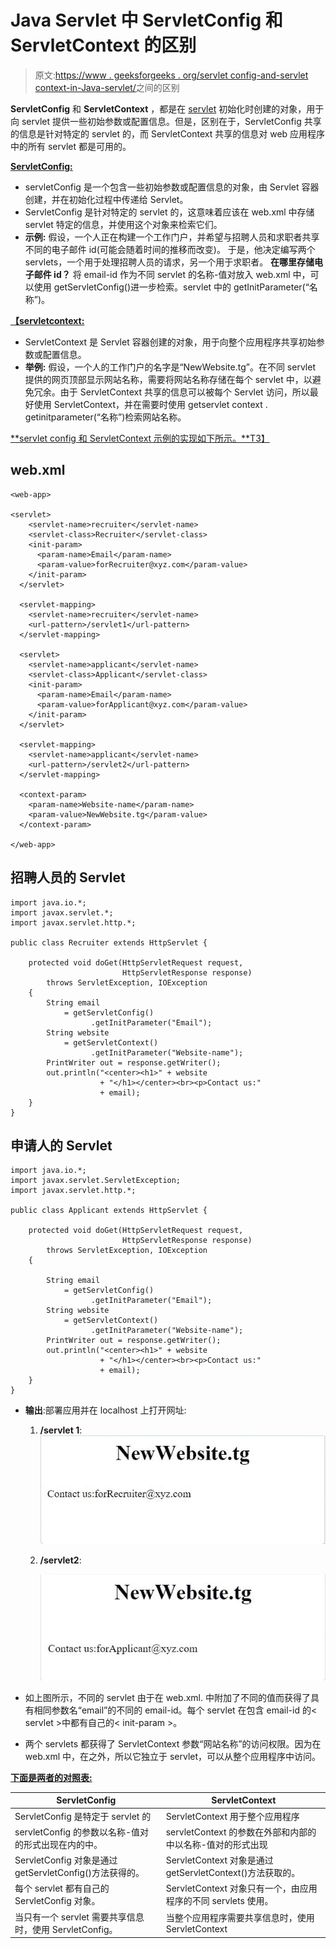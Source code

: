 # Java Servlet 中 ServletConfig 和 ServletContext 的区别

> 原文:[https://www . geeksforgeeks . org/servlet config-and-servlet context-in-Java-servlet/](https://www.geeksforgeeks.org/difference-between-servletconfig-and-servletcontext-in-java-servlet/)之间的区别

**ServletConfig** 和 **ServletContext** ，都是在 [servlet](https://www.geeksforgeeks.org/introduction-java-servlets/) 初始化时创建的对象，用于向 servlet 提供一些初始参数或配置信息。但是，区别在于，ServletConfig 共享的信息是针对特定的 servlet 的，而 ServletContext 共享的信息对 web 应用程序中的所有 servlet 都是可用的。

<u>**ServletConfig:**</u>

*   servletConfig 是一个包含一些初始参数或配置信息的对象，由 Servlet 容器创建，并在初始化过程中传递给 Servlet。
*   ServletConfig 是针对特定的 servlet 的，这意味着应该在 web.xml 中存储 servlet 特定的信息，并使用这个对象来检索它们。
*   **示例:**
    假设，一个人正在构建一个工作门户，并希望与招聘人员和求职者共享不同的电子邮件 id(可能会随着时间的推移而改变)。
    于是，他决定编写两个 servlets，一个用于处理招聘人员的请求，另一个用于求职者。
    **在哪里存储电子邮件 id？**
    将 email-id 作为不同 servlet 的名称-值对放入 web.xml 中，可以使用 getServletConfig()进一步检索。servlet 中的 getInitParameter(“名称”)。

<u>**【servletcontext:**</u>

*   ServletContext 是 Servlet 容器创建的对象，用于向整个应用程序共享初始参数或配置信息。
*   **举例:**
    假设，一个人的工作门户的名字是“NewWebsite.tg”。在不同 servlet 提供的网页顶部显示网站名称，需要将网站名称存储在每个 servlet 中，以避免冗余。由于 ServletContext 共享的信息可以被每个 Servlet 访问，所以最好使用 ServletContext，并在需要时使用 getservlet context . getinitparameter(“名称”)检索网站名称。

<u>**servlet config 和 ServletContext 示例的实现如下所示。**T3】</u>

## web.xml

```
<web-app>

<servlet>
    <servlet-name>recruiter</servlet-name>
    <servlet-class>Recruiter</servlet-class>
    <init-param>
      <param-name>Email</param-name>
      <param-value>forRecruiter@xyz.com</param-value>
    </init-param>
  </servlet>

  <servlet-mapping>
    <servlet-name>recruiter</servlet-name>
    <url-pattern>/servlet1</url-pattern>
  </servlet-mapping>

  <servlet>
    <servlet-name>applicant</servlet-name>
    <servlet-class>Applicant</servlet-class>
    <init-param>
      <param-name>Email</param-name>
      <param-value>forApplicant@xyz.com</param-value>
    </init-param>
  </servlet>

  <servlet-mapping>
    <servlet-name>applicant</servlet-name>
    <url-pattern>/servlet2</url-pattern>
  </servlet-mapping>

  <context-param>
    <param-name>Website-name</param-name>
    <param-value>NewWebsite.tg</param-value>
  </context-param>

</web-app>
```

## 招聘人员的 Servlet

```
import java.io.*;
import javax.servlet.*;
import javax.servlet.http.*;

public class Recruiter extends HttpServlet {

    protected void doGet(HttpServletRequest request,
                         HttpServletResponse response)
        throws ServletException, IOException
    {
        String email
            = getServletConfig()
                  .getInitParameter("Email");
        String website
            = getServletContext()
                  .getInitParameter("Website-name");
        PrintWriter out = response.getWriter();
        out.println("<center><h1>" + website
                    + "</h1></center><br><p>Contact us:"
                    + email);
    }
}
```

## 申请人的 Servlet

```
import java.io.*;
import javax.servlet.ServletException;
import javax.servlet.http.*;

public class Applicant extends HttpServlet {

    protected void doGet(HttpServletRequest request,
                         HttpServletResponse response)
        throws ServletException, IOException
    {

        String email
            = getServletConfig()
                  .getInitParameter("Email");
        String website
            = getServletContext()
                  .getInitParameter("Website-name");
        PrintWriter out = response.getWriter();
        out.println("<center><h1>" + website
                    + "</h1></center><br><p>Contact us:"
                    + email);
    }
}
```

*   **输出**:部署应用并在 localhost 上打开网址:
    1.  **/servlet 1**:
        [![](img/c0d52fda3d2d0b7b81b42d511501c993.png)](https://media.geeksforgeeks.org/wp-content/uploads/20190724210033/recruiter.jpg)
    2.  **/servlet2**:

        [![](img/346b1597334f86e5c46b7673e98e893a.png)](https://media.geeksforgeeks.org/wp-content/uploads/20190724210108/applicant.jpg)

*   如上图所示，不同的 servlet 由于在 web.xml.
    中附加了不同的值而获得了具有相同参数名“email”的不同的 email-id。每个 servlet 在包含 email-id 的< servlet >中都有自己的< init-param >。
*   两个 servlets 都获得了 ServletContext 参数“网站名称”的访问权限。因为在 web.xml 中，<context-param>在<servlet>之外，所以它独立于 servlet，可以从整个应用程序中访问。</servlet></context-param>

<u>**下面是两者的对照表:**</u>

| ServletConfig | ServletContext |
| --- | --- |
| ServletConfig 是特定于 servlet 的 | ServletContext 用于整个应用程序 |
| servletConfig 的参数以名称-值对的形式出现在<servlet>内的<init-param>中。</init-param></servlet> | servletContext 的参数在<servlet>外部和<web-app>内部的<context-param>中以名称-值对的形式出现</context-param></web-app></servlet> |
| ServletConfig 对象是通过 getServletConfig()方法获得的。 | ServletContext 对象是通过 getServletContext()方法获取的。 |
| 每个 servlet 都有自己的 ServletConfig 对象。 | ServletContext 对象只有一个，由应用程序的不同 servlets 使用。 |
| 当只有一个 servlet 需要共享信息时，使用 ServletConfig。 | 当整个应用程序需要共享信息时，使用 ServletContext |